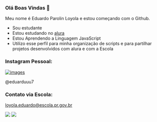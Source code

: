 ### Olá Boas Vindas 👋

Meu nome é Eduardo Parolin Loyola e estou começando com o Github.

- Sou estudante
- Estou estudando no [alura](https://www.alura.com.br)
- Estou Aprendendo a Linguagem JavaScript
- Utilizo esse perfil para minha organização de scripts e para partilhar projetos desenvolvidos com alura e com a Escola

### Instagram Pessoal:


[![images](https://github.com/EduardoParolinLoyola/EduardoParolinLoyola/assets/133017858/e977e547-1348-4a7d-8987-2c39c4649b76)
]()

@eduarduuu7

### Contato via Escola:

loyola.eduardo@escola.pr.gov.br

![](https://media.tenor.com/2GfXe70THN0AAAAM/italian-greyhound-relatable.gif)
![](https://tenor.com/pt-BR/view/spongebob-meme-gif-25145804)
